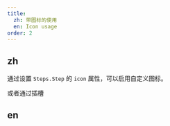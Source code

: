 ```yaml
---
title:
  zh: 带图标的使用
  en: Icon usage
order: 2
---
```


## zh

通过设置 `Steps.Step` 的 `icon` 属性，可以启用自定义图标。

或者通过插槽

## en
